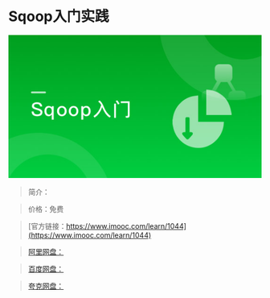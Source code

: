 # Sqoop入门实践

![img](../../assets/5fe4430600011fb505400304.jpg)

> 简介：

> 价格：免费

> [官方链接：https://www.imooc.com/learn/1044](https://www.imooc.com/learn/1044)

> [阿里网盘：]()

> [百度网盘：]()

> [夸克网盘：]()
